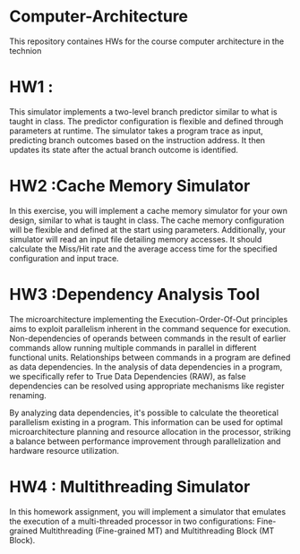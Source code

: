 # Computer-Architecture
This repository containes HWs for the course computer architecture in the technion 
# HW1 :
This simulator implements a two-level branch predictor similar to what is taught in class. The predictor configuration is flexible and defined through parameters at runtime. The simulator takes a program trace as input, predicting branch outcomes based on the instruction address. It then updates its state after the actual branch outcome is identified.
# HW2 :Cache Memory Simulator
In this exercise, you will implement a cache memory simulator for your own design, similar to what is taught in class. The cache memory configuration will be flexible and defined at the start using parameters. Additionally, your simulator will read an input file detailing memory accesses. It should calculate the Miss/Hit rate and the average access time for the specified configuration and input trace.

# HW3 :Dependency Analysis Tool
The microarchitecture implementing the Execution-Order-Of-Out principles aims to exploit parallelism inherent in the command sequence for execution. Non-dependencies of operands between commands in the result of earlier commands allow running multiple commands in parallel in different functional units. Relationships between commands in a program are defined as data dependencies. In the analysis of data dependencies in a program, we specifically refer to True Data Dependencies (RAW), as false dependencies can be resolved using appropriate mechanisms like register renaming.

By analyzing data dependencies, it's possible to calculate the theoretical parallelism existing in a program. This information can be used for optimal microarchitecture planning and resource allocation in the processor, striking a balance between performance improvement through parallelization and hardware resource utilization.

# HW4 : Multithreading Simulator
In this homework assignment, you will implement a simulator that emulates the execution of a multi-threaded processor in two configurations: Fine-grained Multithreading (Fine-grained MT) and Multithreading Block (MT Block).
